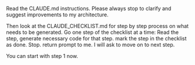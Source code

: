 Read the CLAUDE.md instructions. Please always stop to clarify and suggest improvements to my architecture.

Then look at the CLAUDE_CHECKLIST.md for step by step process on what needs to be generated.
Go one step of the checklist at a time: Read the step, generate necessary code for that step. mark the step in the checklist as done. Stop. return prompt to me. I will ask to move on to next step.

You can start with step 1 now.
